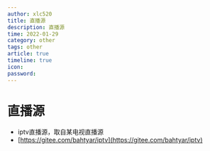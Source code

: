 ```yaml
---
author: xlc520
title: 直播源
description: 直播源
time: 2022-01-29
category: other
tags: other
article: true
timeline: true
icon: 
password: 
---
```

# 直播源



- iptv直播源，取自某电视直播源
- [https://gitee.com/bahtyar/iptv](https://gitee.com/bahtyar/iptv)

